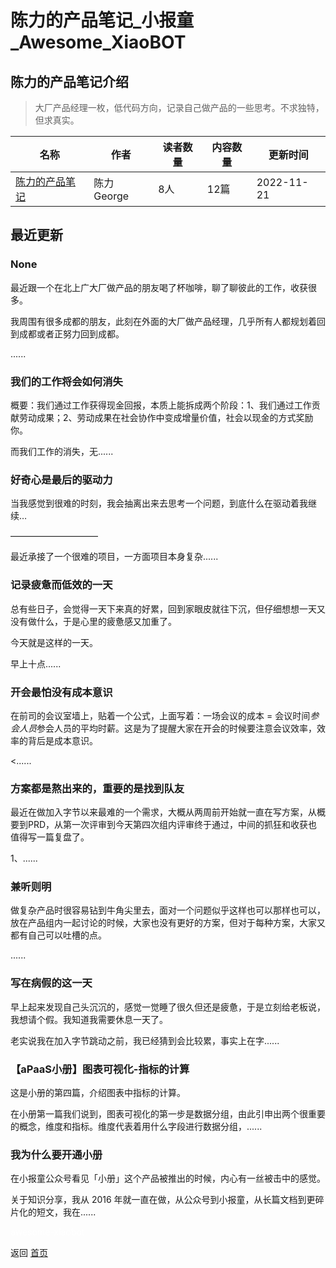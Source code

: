 # 陈力的产品笔记_小报童_Awesome_XiaoBOT

## 陈力的产品笔记介绍
> 大厂产品经理一枚，低代码方向，记录自己做产品的一些思考。不求独特，但求真实。  
  


|名称|作者|读者数量|内容数量|更新时间|
|---|---|---|---|---|
|[陈力的产品笔记](https://xiaobot.net/p/superpower0327?refer=0b133df9-27dc-423b-8101-639049001c13)|陈力George|8人|12篇|2022-11-21|

## 最近更新
### None

最近跟一个在北上广大厂做产品的朋友喝了杯咖啡，聊了聊彼此的工作，收获很多。

我周围有很多成都的朋友，此刻在外面的大厂做产品经理，几乎所有人都规划着回到成都或者正努力回到成都。

......

### 我们的工作将会如何消失

概要：我们通过工作获得现金回报，本质上能拆成两个阶段：1、我们通过工作贡献劳动成果；2、劳动成果在社会协作中变成增量价值，社会以现金的方式奖励你。

而我们工作的消失，无......

### 好奇心是最后的驱动力

当我感觉到很难的时刻，我会抽离出来去思考一个问题，到底什么在驱动着我继续…

——————————

最近承接了一个很难的项目，一方面项目本身复杂......

### 记录疲惫而低效的一天

总有些日子，会觉得一天下来真的好累，回到家眼皮就往下沉，但仔细想想一天又没有做什么，于是心里的疲惫感又加重了。

今天就是这样的一天。

早上十点......

### 开会最怕没有成本意识

在前司的会议室墙上，贴着一个公式，上面写着：一场会议的成本 =
会议时间*参会人员*参会人员的平均时薪。这是为了提醒大家在开会的时候要注意会议效率，效率的背后是成本意识。

<......

### 方案都是熬出来的，重要的是找到队友

最近在做加入字节以来最难的一个需求，大概从两周前开始就一直在写方案，从概要到PRD，从第一次评审到今天第四次组内评审终于通过，中间的抓狂和收获也值得写一篇复盘了。

1、......

### 兼听则明

做复杂产品时很容易钻到牛角尖里去，面对一个问题似乎这样也可以那样也可以，放在产品组内一起讨论的时候，大家也没有更好的方案，但对于每种方案，大家又都有自己可以吐槽的点。

......

### 写在病假的这一天

早上起来发现自己头沉沉的，感觉一觉睡了很久但还是疲惫，于是立刻给老板说，我想请个假。我知道我需要休息一天了。

老实说我在加入字节跳动之前，我已经猜到会比较累，事实上在字......

### 【aPaaS小册】图表可视化-指标的计算

这是小册的第四篇，介绍图表中指标的计算。

在小册第一篇我们说到，图表可视化的第一步是数据分组，由此引申出两个很重要的概念，维度和指标。维度代表着用什么字段进行数据分组，......

### 我为什么要开通小册

在小报童公众号看见「小册」这个产品被推出的时候，内心有一丝被击中的感觉。

关于知识分享，我从 2016 年就一直在做，从公众号到小报童，从长篇文档到更碎片化的短文，我在......


<a href="https://github.com/Reno9527/awesome-xiaobot" style="color: white; text-decoration: none;">awesome-xiaobot</a>

返回 [首页](../README.md)
